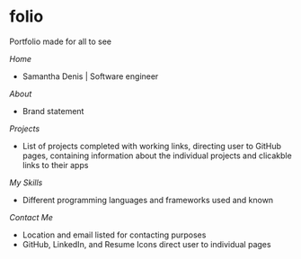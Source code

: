 # folio

Portfolio made for all to see

*Home*
- Samantha Denis | Software engineer

*About*
- Brand statement

*Projects*
- List of projects completed with working links, directing user to GitHub pages, containing information about the individual projects and clicakble links to their apps

*My Skills*
- Different programming languages and frameworks used and known

*Contact Me*
- Location and email listed for contacting purposes
- GitHub, LinkedIn, and Resume Icons direct user to individual pages

